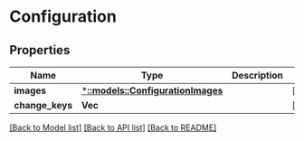 # Configuration

## Properties

Name | Type | Description | Notes
------------ | ------------- | ------------- | -------------
**images** | [***::models::ConfigurationImages**](configuration_Images.md) |  | [optional]
**change_keys** | **Vec<String>** |  | [optional] 

[[Back to Model list]](../README.md#documentation-for-models) [[Back to API list]](../README.md#documentation-for-api-endpoints) [[Back to README]](../README.md)


